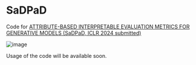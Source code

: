 # SaDPaD
Code for [ATTRIBUTE-BASED INTERPRETABLE EVALUATION METRICS FOR GENERATIVE MODELS (SaDPaD, ICLR 2024 submitted)](https://openreview.net/forum?id=VZVXqiaI4U)


![image](https://github.com/notou10/SadPaD/assets/45427036/2224ac7b-86d3-49fb-9d96-6901aba16984)



Usage of the code will be available soon.
